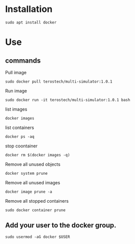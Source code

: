 # Installation

```
sudo apt install docker
```

# Use

## commands
Pull image
```
sudo docker pull terostech/multi-simulator:1.0.1
```
Run image
```
sudo docker run -it terostech/multi-simulator:1.0.1 bash
```
list images
```
docker images
```
list containers
```
docker ps -aq
```
stop coontainer
```
docker rm $(docker images -q)
```
Remove all unused objects
```
docker system prune
```
Remove all unused images
```
docker image prune -a
```
Remove all stopped containers
```
sudo docker container prune
```

## Add your user to the docker group.
```
sudo usermod -aG docker $USER
```
